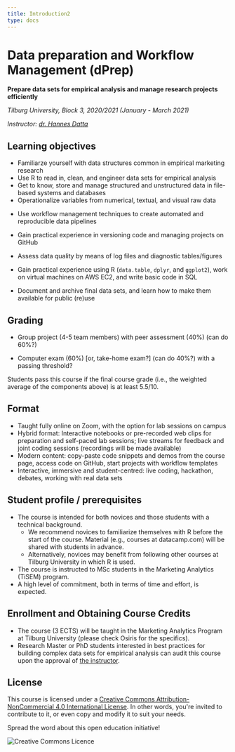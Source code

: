 ```yaml
---
title: Introduction2
type: docs
---
```


# Data preparation and Workflow Management (dPrep)

**Prepare data sets for empirical analysis and manage research projects efficiently**

_Tilburg University, Block 3, 2020/2021 (January - March 2021)_

_Instructor: [dr. Hannes Datta](https://hannesdatta.com)_

<!--
## Glossary search

Already know what you're looking for? Search the __Glossary__ here.

-->

## Learning objectives

- Familiarze yourself with data structures common in empirical marketing research
- Use R to read in, clean, and engineer data sets for empirical analysis
- Get to know, store and manage structured and unstructured data in file-based systems and databases
- Operationalize variables from numerical, textual, and visual raw data
<!--  - Advanced file I/O: Data formats (e.g., CSV, JSON), systems (e.g., file-based, structured and unstructured databases), and local vs. remote architectures
  - Common data manipulation techniques in R using `data.table` and `tidyverse`
    - Aggregation
    - Conversion between long and wide formats
    - Merging data sets
    - Looping (e.g., over variables, over data splits)
    - Writing functions in R
    - Variable operationalization in big data sets
-->
- Use workflow management techniques to create automated and reproducible data pipelines
<!--  - Data pipelines
  - Automation using `make`
  - Command-line scripting
-->
- Gain practical experience in versioning code and managing projects on GitHub
<!--  - Project management on GitHub (versioning, issue management, collaboration)-->
- Assess data quality by means of log files and diagnostic tables/figures
<!-- by producing log files and diagnostic tables and figures
<!--      - Logging into audit txt files
      - Generation of Latex and Word output
      - Report preparation in latex/Overleaf
-->

<!--  - Externally (EC2, launching instances, manage HPC code)
Work on VMs on AWS, code in SQL and R, compete on Kaggle, or work on own computer--; Coding Dojo student-=led analysis; while sharing screens-->
<!--
  - Logging/monitoring
    - Dynamic output:
      - Shiny
      - NodeJS/dynamic graphs
-->
- Gain practical experience using R (`data.table`, `dplyr`, and `ggplot2`), work on virtual machines on AWS EC2, and write basic code in SQL
<!--, MySQL, MongoDB and Amazon Web Services (AWS) EC2 and S3-->
- Document and archive final data sets, and learn how to make them available for public (re)use
<!--- Track and share your own progress on the course's learning goals
- Critically evaluate your contribution and the contribution of team members to group projects ("peer assessment")
-->
## Grading

- Group project (4-5 team members) with peer assessment (40%) (can do 60%?)
<!-- submitted as a GitHub repository (during the course); building a dataset-->
- Computer exam (60%) [or, take-home exam?] (can do 40%?) with a passing threshold?
<!--
- Share progress and learnings (e.g., open science contributions in the form of course-relevant contributions in the form of pull requests to GitHub, maintaining a public FAQ/blog, sharing one's progress with the group) (20%) [[[???]]]
-->

Students pass this course if the final course grade (i.e., the weighted average of the components above) is at least 5.5/10.



## Format

- Taught fully online on Zoom, with the option for lab sessions on campus
- Hybrid format: Interactive notebooks or pre-recorded web clips for preparation and self-paced lab sessions; live streams for feedback and joint coding sessions (recordings will be made available)
- Modern content: copy-paste code snippets and demos from the course page, access code on GitHub, start projects with workflow templates
- Interactive, immersive and student-centred: live coding, hackathon, debates, working with real data sets

<!--, simulations, hackathon-->
<!-- work on VMs on AWS, code in SQL and R, compete on Kaggle, or work on own computer--; Coding Dojo student-=led analysis; while sharing screens-->

## Student profile / prerequisites

- The course is intended for both novices and those students with a technical background.
  - We recommend novices to familiarize themselves with R before the start of the course. Material (e.g., courses at datacamp.com) will be shared with students in advance.
  - Alternatively, novices may benefit from following other courses at Tilburg University in which R is used.
- The course is instructed to MSc students in the Marketing Analytics (TiSEM) program.
- A high level of commitment, both in terms of time and effort, is expected.

## Enrollment and Obtaining Course Credits

- The course (3 ECTS) will be taught in the Marketing Analytics Program at Tilburg University (please check Osiris for the specifics).
- Research Master or PhD students interested in best practices for building complex data sets for empirical analysis can audit this course upon the approval of [the instructor](mailto:h.datta@tilburguniversity.edu).

## License

This course is licensed under a [Creative Commons Attribution-NonCommercial 4.0 International License](http://creativecommons.org/licenses/by-nc/4.0/). In other words, you're invited to contribute to it, or even copy and modify it to suit your needs.

Spread the word about this open education initiative!

![Creative Commons Licence](https://i.creativecommons.org/l/by-nc/4.0/88x31.png)

